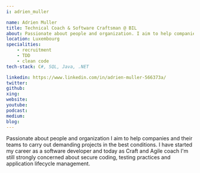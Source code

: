 ```yaml
---
i: adrien_muller

name: Adrien Muller
title: Technical Coach & Software Craftsman @ BIL
about: Passionate about people and organization. I aim to help companies and their teams to carry out demanding projects in the best conditions. 
location: Luxembourg
specialities:
    - recruitment
    - TDD
    - clean code
tech-stack: C#, SQL, Java, .NET

linkedin: https://www.linkedin.com/in/adrien-muller-566373a/
twitter: 
github: 
xing: 
website: 
youtube: 
podcast: 
medium: 
blog: 
---
```


Passionate about people and organization I aim to help companies and their teams to carry out demanding projects in the best conditions. I have started my career as a software developer and today as Craft and Agile coach I'm still strongly concerned about secure coding, testing practices and application lifecycle management.